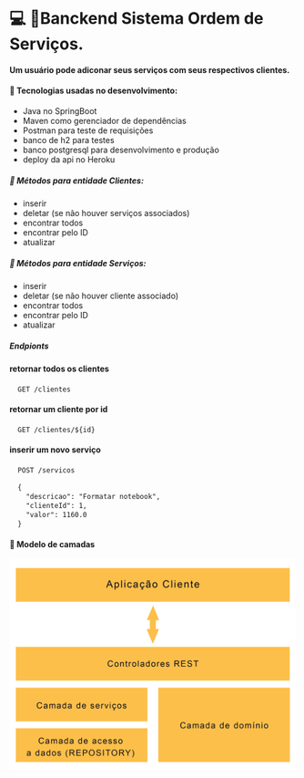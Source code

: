 # :computer: :pushpin:Banckend Sistema Ordem de Serviços. 

#### Um usuário pode adiconar seus serviços com seus respectivos clientes.

#### :small_blue_diamond: Tecnologias usadas no desenvolvimento:
- Java no SpringBoot
- Maven como gerenciador de dependências
- Postman para teste de requisições
- banco de h2 para testes
- banco postgresql para desenvolvimento e produção
- deploy da api no Heroku

##### :small_blue_diamond: Métodos para entidade Clientes:
- inserir
- deletar (se não houver serviços associados)
- encontrar todos
- encontrar pelo ID
- atualizar

##### :small_blue_diamond: Métodos para entidade Serviços:
- inserir
- deletar (se não houver cliente associado)
- encontrar todos
- encontrar pelo ID
- atualizar

##### Endpionts

#### retornar todos os clientes

```http
  GET /clientes
```

#### retornar um cliente por id
```http
  GET /clientes/${id}
```

#### inserir um novo serviço
```http
  POST /servicos
```

```http
  {
    "descricao": "Formatar notebook",
    "clienteId": 1,
    "valor": 1160.0
  }
```

#### :small_blue_diamond: Modelo de camadas
![DOMAIN MODEL](https://github.com/santoskarolina/html/blob/main/uml/estrutura-de-camadas.png)
